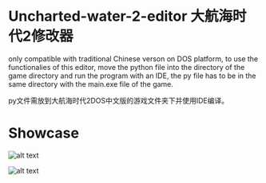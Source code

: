 # Uncharted-water-2-editor 大航海时代2修改器
only compatible with traditional Chinese verson on DOS platform, to use the functionalies of this editor, move the python file into the directory of the game directory and run the program with an IDE, the py file has to be in the same directory with the main.exe file of the game. 

py文件需放到大航海时代2DOS中文版的游戏文件夹下并使用IDE编译。

# Showcase
 ![alt text](https://github.com/Tuo-ZHANG/Uncharted-water-2-editor-2-/blob/main/screenshot1.png)
 
 ![alt text](https://github.com/Tuo-ZHANG/Uncharted-water-2-editor-2-/blob/main/screenshot2.jpg)
